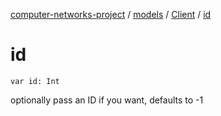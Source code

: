 [computer-networks-project](../../index.md) / [models](../index.md) / [Client](index.md) / [id](./id.md)

# id

`var id: Int`

optionally pass an ID if you want, defaults to -1

